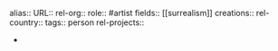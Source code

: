 alias::
URL::
rel-org::
role:: #artist
fields:: [[surrealism]]
creations::
rel-country::
tags:: person
rel-projects::



-
